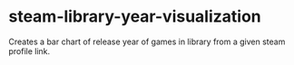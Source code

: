 # steam-library-year-visualization
Creates a bar chart of release year of games in library from a given steam profile link.
